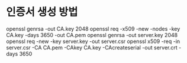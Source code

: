 # 인증서 생성 방법
openssl genrsa -out CA.key 2048
openssl req -x509 -new -nodes -key CA.key -days 3650 -out CA.pem
openssl genrsa -out server.key 2048
openssl req -new -key server.key -out server.csr
openssl x509 -req -in server.csr -CA CA.pem -CAkey CA.key -CAcreateserial -out server.crt -days 3650
